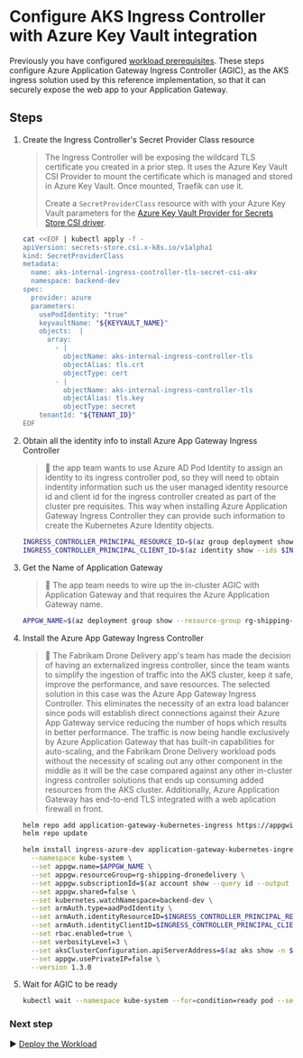 # Configure AKS Ingress Controller with Azure Key Vault integration

Previously you have configured [workload prerequisites](./07-workload-prerequisites.md). These steps configure Azure Application Gateway Ingress Controller (AGIC), as the AKS ingress solution used by this reference implementation, so that it can securely expose the web app to your Application Gateway.

## Steps

1. Create the Ingress Controller's Secret Provider Class resource

   > The Ingress Controller will be exposing the wildcard TLS certificate you created in a prior step. It uses the Azure Key Vault CSI Provider to mount the certificate which is managed and stored in Azure Key Vault. Once mounted, Traefik can use it.
   >
   > Create a `SecretProviderClass` resource with with your Azure Key Vault parameters for the [Azure Key Vault Provider for Secrets Store CSI driver](https://github.com/Azure/secrets-store-csi-driver-provider-azure).

   ```bash
   cat <<EOF | kubectl apply -f -
   apiVersion: secrets-store.csi.x-k8s.io/v1alpha1
   kind: SecretProviderClass
   metadata:
     name: aks-internal-ingress-controller-tls-secret-csi-akv
     namespace: backend-dev
   spec:
     provider: azure
     parameters:
       usePodIdentity: "true"
       keyvaultName: "${KEYVAULT_NAME}"
       objects:  |
         array:
           - |
             objectName: aks-internal-ingress-controller-tls
             objectAlias: tls.crt
             objectType: cert
           - |
             objectName: aks-internal-ingress-controller-tls
             objectAlias: tls.key
             objectType: secret
       tenantId: "${TENANT_ID}"
   EOF
   ```

1. Obtain all the identity info to install Azure App Gateway Ingress Controller

   > :book: the app team wants to use Azure AD Pod Identity to assign an identity to its ingress controller pod, so they will need to obtain indentity information such us the user managed identity resource id and client id for the ingress controller created as part of the cluster pre requisites. This way when installing Azure Application Gateway Ingress Controller they can provide such information to create the Kubernetes Azure Identity objects.

   ```bash
   INGRESS_CONTROLLER_PRINCIPAL_RESOURCE_ID=$(az group deployment show -g rg-shipping-dronedelivery -n cluster-stamp-prereqs-identities --query properties.outputs.appGatewayControllerPrincipalResourceId.value -o tsv)
   INGRESS_CONTROLLER_PRINCIPAL_CLIENT_ID=$(az identity show --ids $INGRESS_CONTROLLER_PRINCIPAL_RESOURCE_ID --query clientId -o tsv)
   ```
1. Get the Name of Application Gateway

   > :book: The app team needs to wire up the in-cluster AGIC with Application Gateway and that requires the Azure Application Gateway name.

   ```bash
   APPGW_NAME=$(az deployment group show --resource-group rg-shipping-dronedelivery -n cluster-stamp --query properties.outputs.agwName.value -o tsv)
   ```

1. Install the Azure App Gateway Ingress Controller

   > :book: The Fabrikam Drone Delivery app's team has made the decision of having an externalized ingress controller, since the team wants to simplify the ingestion of traffic into the AKS cluster, keep it safe, improve the performance, and save resources. The selected solution in this case was the Azure App Gateway Ingress Controller. This eliminates the necessity of an extra load balancer since pods will establish direct connections against their Azure App Gateway service reducing the number of hops which results in better performance. The traffic is now being handle exclusively by Azure Application Gateway that has built-in capabilities for auto-scaling, and the Fabrikam Drone Delivery workload pods without the necessity of scaling out any other component in the middle as it will be the case compared against any other in-cluster ingress controller solutions that ends up consuming added resources from the AKS cluster. Additionally, Azure Application Gateway has end-to-end TLS integrated with a web aplication firewall in front.

   ```bash
   helm repo add application-gateway-kubernetes-ingress https://appgwingress.blob.core.windows.net/ingress-azure-helm-package/
   helm repo update

   helm install ingress-azure-dev application-gateway-kubernetes-ingress/ingress-azure \
     --namespace kube-system \
     --set appgw.name=$APPGW_NAME \
     --set appgw.resourceGroup=rg-shipping-dronedelivery \
     --set appgw.subscriptionId=$(az account show --query id --output tsv) \
     --set appgw.shared=false \
     --set kubernetes.watchNamespace=backend-dev \
     --set armAuth.type=aadPodIdentity \
     --set armAuth.identityResourceID=$INGRESS_CONTROLLER_PRINCIPAL_RESOURCE_ID \
     --set armAuth.identityClientID=$INGRESS_CONTROLLER_PRINCIPAL_CLIENT_ID \
     --set rbac.enabled=true \
     --set verbosityLevel=3 \
     --set aksClusterConfiguration.apiServerAddress=$(az aks show -n $AKS_CLUSTER_NAME -g rg-shipping-dronedelivery --query fqdn -o tsv) \
     --set appgw.usePrivateIP=false \
     --version 1.3.0
   ```

1. Wait for AGIC to be ready

   ```bash
   kubectl wait --namespace kube-system --for=condition=ready pod --selector=release=ingress-azure-dev --timeout=90s
   ```

### Next step

:arrow_forward: [Deploy the Workload](./09-workload.md)
